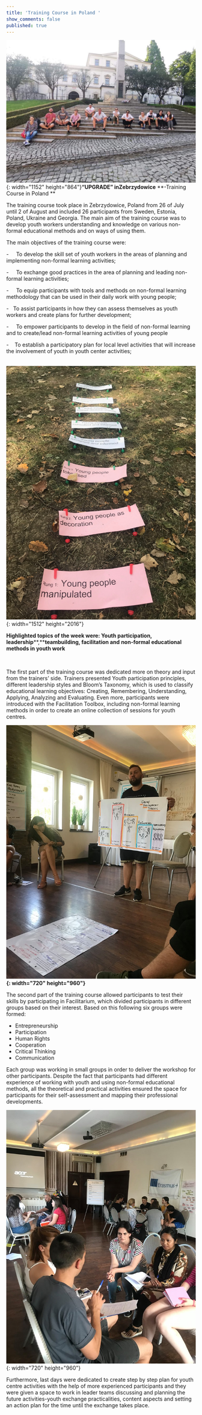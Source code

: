 ```yaml
---
title: 'Training Course in Poland '
show_comments: false
published: true
---
```


![](/uploads/img-2462.JPG){: width="1152" height="864"}**“UPGRADE” inZebrzydowice** \*\*-Training Course in Poland \*\*

The training course took place in Zebrzydowice, Poland from 26 of July until 2 of August and included 26 participants from Sweden, Estonia, Poland, Ukraine and Georgia. The main aim of the training course was to develop youth workers understanding and knowledge on various non-formal educational methods and on ways of using them.

The main objectives of the training course were:

\- &nbsp; &nbsp; To develop the skill set of youth workers in the areas of planning and implementing non-formal learning activities;

\- &nbsp; &nbsp; To exchange good practices in the area of planning and leading non-formal learning activities;

\- &nbsp; &nbsp; To equip participants with tools and methods on non-formal learning methodology that can be used in their daily work with young people;

\- &nbsp; To assist participants in how they can assess themselves as youth workers and create plans for further development;

\- &nbsp; &nbsp; To empower participants to develop in the field of non-formal learning and to create/lead non-formal learning activities of young people

\- &nbsp;&nbsp; To establish a participatory plan for local level activities that will increase the involvement of youth in youth center activities;

&nbsp; &nbsp; &nbsp; &nbsp;![](/uploads/image11.jpg){: width="1512" height="2016"}

**Highlighted topics of the week were: Youth participation, leadership****,****teambuilding, facilitation and** **non-formal educational methods in youth work**

&nbsp;

The first part of the training course was dedicated more on theory and input from the trainers’ side. Trainers presented Youth participation principles, different leadership styles and Bloom’s Taxonomy, which is used to classify educational learning objectives: Creating, Remembering, Understanding, Applying, Analyzing and Evaluating. Even more, participants were introduced with the Facilitation Toolbox, including non-formal learning methods in order to create an online collection of sessions for youth centres.

**![](/uploads/67467658-2260582707392452-3185486709827567616-n.jpg){: width="720" height="960"}**

The second part of the training course allowed participants to test their skills by participating in Facilitarium, which divided participants in different groups based on their interest. Based on this following six groups were formed:

* Entrepreneurship
* Participation
* Human Rights
* Cooperation
* Critical Thinking
* Communication

Each group was working in small groups in order to deliver the workshop for other participants. Despite the fact that participants had different experience of working with youth and using non-formal educational methods, all the theoretical and practical activities ensured the space for participants for their self-assessment and mapping their professional developments.

![](/uploads/67478501-2114694485491400-8513964201151037440-n.jpg){: width="720" height="960"}

Furthermore, last days were dedicated to create step by step plan for youth centre activities with the help of more experienced participants and they were given a space to work in leader teams discussing and planning the future activities-youth exchange practicalities, content aspects and setting an action plan for the time until the exchange takes place.&nbsp;&nbsp;

&nbsp;

&nbsp;